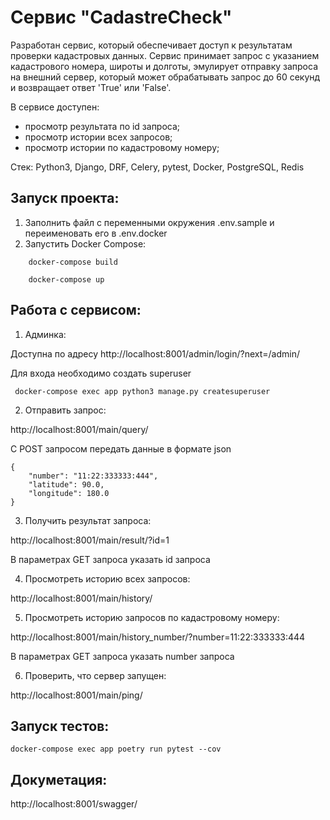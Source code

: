 # Сервис "CadastreCheck"

Разработан сервис, который обеспечивает доступ к результатам
проверки кадастровых данных. 
Сервис принимает запрос с указанием кадастрового номера, 
широты и долготы, эмулирует отправку запроса
на внешний сервер, который может обрабатывать запрос до 60 секунд и 
возвращает ответ 'True' или 'False'.

В сервисе доступен:

- просмотр результата по id запроса;
- просмотр истории всех запросов;
- просмотр истории по кадастровому номеру;

Стек: Python3, Django, DRF, Celery, pytest, Docker, PostgreSQL, Redis


## Запуск проекта:

1) Заполнить файл с переменными окружения .env.sample
и переименовать его в .env.docker
2) Запустить Docker Compose:

```
    docker-compose build
    
    docker-compose up
```

## Работа с сервисом:

1) Админка:

Доступна по адресу 
http://localhost:8001/admin/login/?next=/admin/

Для входа необходимо создать superuser

```
 docker-compose exec app python3 manage.py createsuperuser

```

2) Отправить запрос:

http://localhost:8001/main/query/

С POST запросом передать данные в формате json

```
{
    "number": "11:22:333333:444",
    "latitude": 90.0,
    "longitude": 180.0
}

```

3) Получить результат запроса:

http://localhost:8001/main/result/?id=1

В параметрах GET запроса указать id запроса 

4) Просмотреть историю всех запросов:

http://localhost:8001/main/history/

5) Просмотреть историю запросов по кадастровому номеру:

http://localhost:8001/main/history_number/?number=11:22:333333:444

В параметрах GET запроса указать number запроса

6) Проверить, что сервер запущен:

http://localhost:8001/main/ping/


## Запуск тестов:

```
docker-compose exec app poetry run pytest --cov

```

## Докуметация:

http://localhost:8001/swagger/

